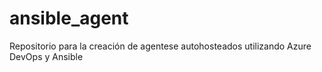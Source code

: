 # ansible_agent
Repositorio para la creación de agentese autohosteados utilizando Azure DevOps y Ansible
